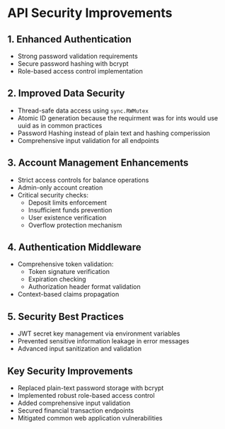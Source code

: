 # API Security Improvements

## 1. Enhanced Authentication
- Strong password validation requirements
- Secure password hashing with bcrypt
- Role-based access control implementation

## 2. Improved Data Security
- Thread-safe data access using `sync.RWMutex`
- Atomic ID generation because the requirment was for ints would use uuid as in common practices
- Password Hashing instead of plain text and hashing comperission
- Comprehensive input validation for all endpoints

## 3. Account Management Enhancements
- Strict access controls for balance operations
- Admin-only account creation
- Critical security checks:
  * Deposit limits enforcement
  * Insufficient funds prevention
  * User existence verification
  * Overflow protection mechanism

## 4. Authentication Middleware
- Comprehensive token validation:
  * Token signature verification
  * Expiration checking
  * Authorization header format validation
- Context-based claims propagation

## 5. Security Best Practices
- JWT secret key management via environment variables
- Prevented sensitive information leakage in error messages
- Advanced input sanitization and validation

## Key Security Improvements
- Replaced plain-text password storage with bcrypt
- Implemented robust role-based access control
- Added comprehensive input validation
- Secured financial transaction endpoints
- Mitigated common web application vulnerabilities
